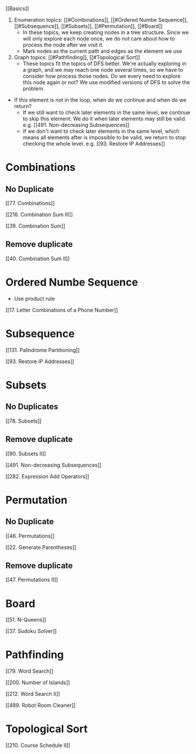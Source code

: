 [[Basics]]

1. Enumeration topics: [[#Combinations]], [[#Ordered Numbe Sequence]], [[#Subsequence]], [[#Subsets]], [[#Permutation]], [[#Board]]
	- In these topics, we keep creating nodes in a tree structure. Since we will only explore each node once, we do not care about how to process the node after we visit it. 
	- Mark nodes as the current path and edges as the element we use
1. Graph topics: [[#Pathfinding]], [[#Topological Sort]]
	- These topics fit the topics of DFS better. We're actually exploring in a graph, and we may reach one node several times, so we have to consider how process those nodes. Do we every need to explore this node again or not? We use modified versions of DFS to solve the problem. 
- If this element is not in the loop, when do we continue and when do we return?
	- If we still want to check later elements in the same level, we continue to skip this element. We do it when later elements may still be valid. e.g. [[491. Non-decreasing Subsequences]]
	- If we don't want to check later elements in the same level, which means all elements after is impossible to be valid, we return to stop checking the whole level. e.g. [[93. Restore IP Addresses]]
# Combinations

## No Duplicate

[[77. Combinations]]

[[216. Combination Sum III]]

[[39. Combination Sum]]

## Remove duplicate

[[40. Combination Sum II]]

# Ordered Numbe Sequence

- Use product rule

[[17. Letter Combinations of a Phone Number]]



  

# Subsequence 

[[131. Palindrome Partitioning]]

[[93. Restore IP Addresses]]

  

# Subsets

## No Duplicates

[[78. Subsets]]

## Remove duplicate

[[90. Subsets II]]

[[491. Non-decreasing Subsequences]]

[[282. Expression Add Operators]]

  

# Permutation

## No Duplicate

[[46. Permutations]]

[[22. Generate Parentheses]]
## Remove duplicate

[[47. Permutations II]]

# Board

[[51. N-Queens]]

[[37. Sudoku Solver]]

# Pathfinding

[[79. Word Search]]

[[200. Number of Islands]]

[[212. Word Search II]]

[[489. Robot Room Cleaner]]
# Topological Sort

[[210. Course Schedule II]]